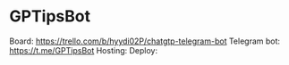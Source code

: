 # GPTipsBot

Board: https://trello.com/b/hyydi02P/chatgtp-telegram-bot
Telegram bot: https://t.me/GPTipsBot
Hosting:
Deploy: